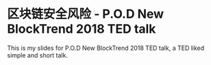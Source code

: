# 区块链安全风险 - P.O.D New BlockTrend 2018 TED talk



This is my slides for P.O.D New BlockTrend 2018 TED talk, a TED liked simple and short talk.


